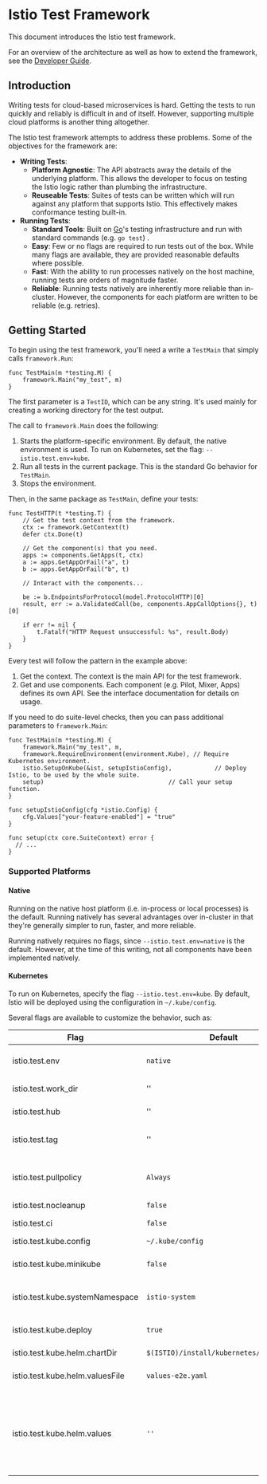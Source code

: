 # Istio Test Framework

This document introduces the Istio test framework.

For an overview of the architecture as well as how to extend the framework, see the [Developer Guide](https://github.com/istio/istio/wiki/Dev-Guide).

## Introduction

Writing tests for cloud-based microservices is hard. Getting the tests to run quickly and reliably is difficult in and of itself. However, supporting multiple cloud platforms is another thing altogether. 

The Istio test framework attempts to address these problems. Some of the objectives for the framework are:

- **Writing Tests**:
  - **Platform Agnostic**: The API abstracts away the details of the underlying platform. This allows the developer to focus on testing the Istio logic rather than plumbing the infrastructure.
  - **Reuseable Tests**: Suites of tests can be written which will run against any platform that supports Istio. This effectively makes conformance testing built-in. 
- **Running Tests**:
  - **Standard Tools**: Built on [Go](https://golang.org/)'s testing infrastructure and run with standard commands (e.g. `go test`) .
  - **Easy**: Few or no flags are required to run tests out of the box. While many flags are available, they are provided reasonable defaults where possible.
  - **Fast**: With the ability to run processes natively on the host machine, running tests are orders of magnitude faster.
  - **Reliable**: Running tests natively are inherently more reliable than in-cluster. However, the components for each platform are written to be reliable (e.g. retries).
   
## Getting Started

To begin using the test framework, you'll need a write a `TestMain` that simply calls `framework.Run`:

```golang
func TestMain(m *testing.M) { 
    framework.Main("my_test", m)
}
```

The first parameter is a `TestID`, which can be any string. It's used mainly for creating a working directory for the test output.

The call to `framework.Main` does the following:

1. Starts the platform-specific environment. By default, the native environment is used. To run on Kubernetes, set the flag: `--istio.test.env=kube`.
2. Run all tests in the current package. This is the standard Go behavior for `TestMain`.
3. Stops the environment.

Then, in the same package as `TestMain`, define your tests:

```golang
func TestHTTP(t *testing.T) {
    // Get the test context from the framework.
    ctx := framework.GetContext(t)
    defer ctx.Done(t)
    
    // Get the component(s) that you need.
    apps := components.GetApps(t, ctx)
    a := apps.GetAppOrFail("a", t)
    b := apps.GetAppOrFail("b", t)

    // Interact with the components...
    
    be := b.EndpointsForProtocol(model.ProtocolHTTP)[0]
    result, err := a.ValidatedCall(be, components.AppCallOptions{}, t)[0]

    if err != nil {
        t.Fatalf("HTTP Request unsuccessful: %s", result.Body)
    }
}
```

Every test will follow the pattern in the example above:

1. Get the context. The context is the main API for the test framework.
2. Get and use components. Each component (e.g. Pilot, Mixer, Apps) defines its own API. See the interface documentation for details on usage.

If you need to do suite-level checks, then you can pass additional parameters to `framework.Main`:

```golang
func TestMain(m *testing.M) {
    framework.Main("my_test", m,
    framework.RequireEnvironment(environment.Kube), // Require Kubernetes environment.
    istio.SetupOnKube(&ist, setupIstioConfig),            // Deploy Istio, to be used by the whole suite.
    setup)                                   // Call your setup function.
}

func setupIstioConfig(cfg *istio.Config) {
    cfg.Values["your-feature-enabled"] = "true"
}

func setup(ctx core.SuiteContext) error {
  // ...
}

```

### Supported Platforms

#### Native

Running on the native host platform (i.e. in-process or local processes) is the default. Running natively has several advantages over in-cluster in that they're generally simpler to run, faster, and more reliable.

Running natively requires no flags, since `--istio.test.env=native` is the default. However, at the time of this writing, not all components have been implemented natively.

#### Kubernetes

To run on Kubernetes, specify the flag `--istio.test.env=kube`.  By default, Istio will be deployed using the configuration in `~/.kube/config`.

Several flags are available to customize the behavior, such as:

| Flag | Default | Description |
| --- | --- | --- |
| istio.test.env | `native` | Specify the environment to run the tests against. Allowed values are: `kube`, `native`. Defaults to `native`. |
| istio.test.work_dir | '' | Local working directory for creating logs/temp files. If left empty, os.TempDir() is used. |
| istio.test.hub | '' | Container registry hub to use. If not specified, `HUB` environment value will be used. |
| istio.test.tag | '' | Common container tag to use when deploying container images. If not specified `TAG` environment value will be used. |
| istio.test.pullpolicy | `Always` | Common image pull policy to use when deploying container images. If not specified `PULL_POLICY` environment value will be used. Defaults to `Always` |
| istio.test.nocleanup | `false` | Do not cleanup resources after test completion. |
| istio.test.ci | `false` | Enable CI Mode. Additional logging and state dumping will be enabled. |
| istio.test.kube.config | `~/.kube/config` | Location of the kube config file to be used. |
| istio.test.kube.minikube | `false` | If `true` access to the ingress will be via nodeport. Should be set to `true` if running on Minikube. |
| istio.test.kube.systemNamespace | `istio-system` | Namespace for Istio deployment. If '', the namespace is generated with the prefix "istio-system-". |
| istio.test.kube.deploy | `true` | If `true`, the components should be deployed to the cluster. Otherwise, it is assumed that the components have already deployed. |
| istio.test.kube.helm.chartDir | `$(ISTIO)/install/kubernetes/helm/istio` | |
| istio.test.kube.helm.valuesFile | `values-e2e.yaml` | The name of a file (relative to `istio.test.kube.helm.chartDir`) to provide Helm values. |
| istio.test.kube.helm.values | `''` | A comma-separated list of helm values that will override those provided by `istio.test.kube.helm.valuesFile`. These are overlaid on top of a map containing the following: `global.hub=${HUB}`, `global.tag=${TAG}`, `global.proxy.enableCoreDump=true`, `global.mtls.enabled=true`,`galley.enabled=true`. |

